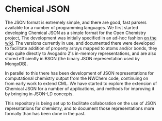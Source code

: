 Chemical JSON
=============

The JSON format is extremely simple, and there are good, fast parsers available
for a number of programming languages. We first started developing Chemical
JSON as a simple format for the Open Chemistry project, The development was
initially specified in an ad-hoc fashion [on the wiki][Chemical_JSON]. The
versions currently in use, and documented there were developed to facilitate
addition of property arrays mapped to atoms and/or bonds, they map quite
directly to Avogadro 2's in-memory representations, and are also stored
efficiently in BSON (the binary JSON representation used by MongoDB).

In parallel to this there has been development of JSON representations for
computational chemistry output from the NWChem code, continuing on from early
work to extend CML. We have started to explore the extension of Chemical JSON
for a number of applications, and methods for improving it by bringing in
JSON-LD concepts.

This repository is being set up to facilitate collaboration on the use of JSON
represntations for chemistry, and to document those representations more
formally than has been done in the past.

[Chemical_JSON]: http://wiki.openchemistry.org/Chemical_JSON
